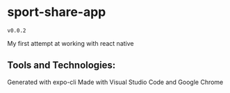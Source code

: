 # sport-share-app
```v0.0.2```

My first attempt at working with react native

## Tools and Technologies:

Generated with expo-cli
Made with Visual Studio Code and Google Chrome
